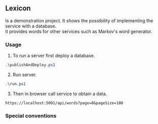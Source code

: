 ## Lexicon
Is a demonstration project. It shows the possibility of implementing the service with a database.  
It provides words for other services such as Markov's word generator.  

### Usage
1. To run a server first deploy a database.  
```powershell
.\publishAndDeploy.ps1 
```

2. Run server.
```powershell
.\run.ps1  
```

3. Then in browser call service to obtain a data.
```
https://localhost:5001/api/words?page=0&pageSize=100
```


### Special conventions
  
